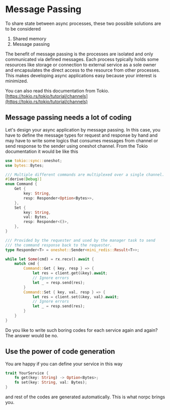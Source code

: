 # Message Passing

To share state between async processes, these two possible solutions are to be considered

1. Shared memory
2. Message passing

The benefit of message passing is
the processes are isolated and only communicated via defined messages.
Each process typically holds some resources like storage or connection to external service as a sole owner
and encapsulates the direct access to the resource from other processes.
This makes developing async applications easy because your interest is minimized.

You can also read this documentation from Tokio.
[https://tokio.rs/tokio/tutorial/channels](https://tokio.rs/tokio/tutorial/channels)

## Message passing needs a lot of coding

Let's design your async application by message passing.
In this case, you have to define the message types for request and response by hand
and may have to write some logics that consumes messages from channel or send response to the sender
using oneshot channel. From the Tokio documentation it would be like this

```rust
use tokio::sync::oneshot;
use bytes::Bytes;

/// Multiple different commands are multiplexed over a single channel.
#[derive(Debug)]
enum Command {
    Get {
        key: String,
        resp: Responder<Option<Bytes>>,
    },
    Set {
        key: String,
        val: Bytes,
        resp: Responder<()>,
    },
}

/// Provided by the requester and used by the manager task to send
/// the command response back to the requester.
type Responder<T> = oneshot::Sender<mini_redis::Result<T>>;
```

```rust
while let Some(cmd) = rx.recv().await {
    match cmd {
        Command::Get { key, resp } => {
            let res = client.get(&key).await;
            // Ignore errors
            let _ = resp.send(res);
        }
        Command::Set { key, val, resp } => {
            let res = client.set(&key, val).await;
            // Ignore errors
            let _ = resp.send(res);
        }
    }
}
```

Do you like to write such boring codes for each service again and again?
The answer would be no.

## Use the power of code generation

You are happy if you can define your service in this way

```rust
trait YourService {
    fn get(key: String) -> Option<Bytes>;
    fn set(key: String, val: Bytes);
}
```

and rest of the codes are generated automatically.
This is what norpc brings you.